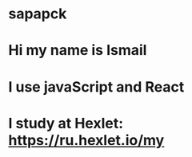 # sapapck
# Hi my name is Ismail
# I use javaScript and React
# I study at Hexlet: https://ru.hexlet.io/my

